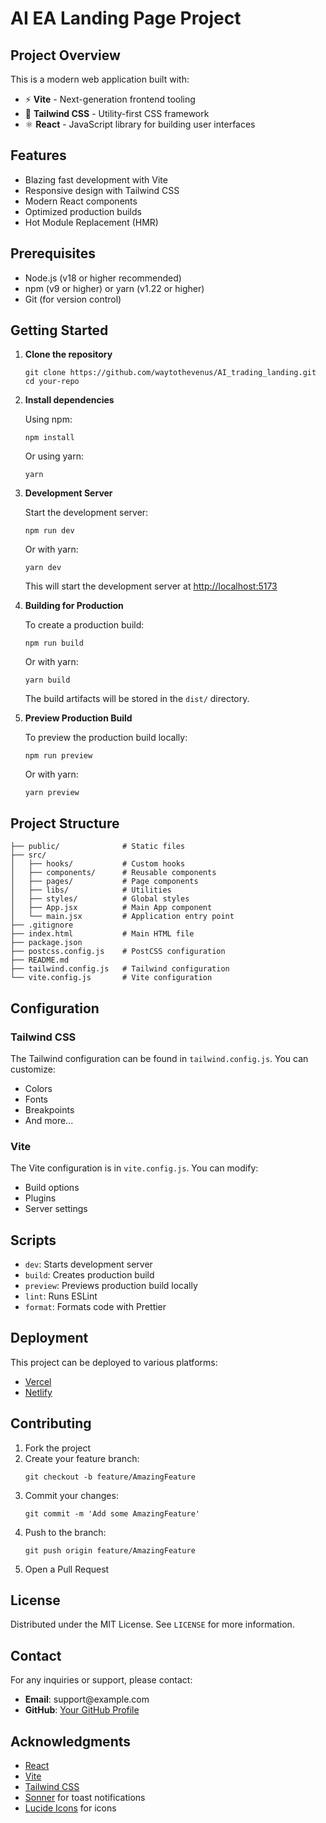 <h1>AI EA Landing Page Project</h1>

<h2>Project Overview</h2>
<p>This is a modern web application built with:</p>
<ul>
  <li>⚡️ <strong>Vite</strong> - Next-generation frontend tooling</li>
  <li>🎨 <strong>Tailwind CSS</strong> - Utility-first CSS framework</li>
  <li>⚛️ <strong>React</strong> - JavaScript library for building user interfaces</li>
</ul>
<h2>Features</h2>
<ul>
  <li>Blazing fast development with Vite</li>
  <li>Responsive design with Tailwind CSS</li>
  <li>Modern React components</li>
  <li>Optimized production builds</li>
  <li>Hot Module Replacement (HMR)</li>
</ul>

<h2>Prerequisites</h2>
<ul>
  <li>Node.js (v18 or higher recommended)</li>
  <li>npm (v9 or higher) or yarn (v1.22 or higher)</li>
  <li>Git (for version control)</li>
</ul>

<h2>Getting Started</h2>
<ol>
  <li>
    <strong>Clone the repository</strong>
    <pre><code>git clone https://github.com/waytothevenus/AI_trading_landing.git
cd your-repo</code></pre>
  </li>
  <li>
    <strong>Install dependencies</strong>
    <p>Using npm:</p>
    <pre><code>npm install</code></pre>
    <p>Or using yarn:</p>
    <pre><code>yarn</code></pre>
  </li>
  <li>
    <strong>Development Server</strong>
    <p>Start the development server:</p>
    <pre><code>npm run dev</code></pre>
    <p>Or with yarn:</p>
    <pre><code>yarn dev</code></pre>
    <p>This will start the development server at <a href="http://localhost:5173">http://localhost:5173</a></p>
  </li>
  <li>
    <strong>Building for Production</strong>
    <p>To create a production build:</p>
    <pre><code>npm run build</code></pre>
    <p>Or with yarn:</p>
    <pre><code>yarn build</code></pre>
    <p>The build artifacts will be stored in the <code>dist/</code> directory.</p>
  </li>
  <li>
    <strong>Preview Production Build</strong>
    <p>To preview the production build locally:</p>
    <pre><code>npm run preview</code></pre>
    <p>Or with yarn:</p>
    <pre><code>yarn preview</code></pre>
  </li>
</ol>

<h2>Project Structure</h2>
<pre><code>├── public/              # Static files
├── src/
│   ├── hooks/           # Custom hooks
│   ├── components/      # Reusable components
│   ├── pages/           # Page components
│   ├── libs/            # Utilities
│   ├── styles/          # Global styles
│   ├── App.jsx          # Main App component
│   └── main.jsx         # Application entry point
├── .gitignore
├── index.html           # Main HTML file
├── package.json
├── postcss.config.js    # PostCSS configuration
├── README.md
├── tailwind.config.js   # Tailwind configuration
└── vite.config.js       # Vite configuration</code></pre>

<h2>Configuration</h2>
<h3>Tailwind CSS</h3>
<p>The Tailwind configuration can be found in <code>tailwind.config.js</code>. You can customize:</p>
<ul>
  <li>Colors</li>
  <li>Fonts</li>
  <li>Breakpoints</li>
  <li>And more...</li>
</ul>

<h3>Vite</h3>
<p>The Vite configuration is in <code>vite.config.js</code>. You can modify:</p>
<ul>
  <li>Build options</li>
  <li>Plugins</li>
  <li>Server settings</li>
</ul>

<h2>Scripts</h2>
<ul>
  <li><code>dev</code>: Starts development server</li>
  <li><code>build</code>: Creates production build</li>
  <li><code>preview</code>: Previews production build locally</li>
  <li><code>lint</code>: Runs ESLint</li>
  <li><code>format</code>: Formats code with Prettier</li>
</ul>

<h2>Deployment</h2>
<p>This project can be deployed to various platforms:</p>
<ul>
  <li><a href="https://vercel.com/">Vercel</a></li>
  <li><a href="https://www.netlify.com/">Netlify</a></li>
</ul>

<h2>Contributing</h2>
<ol>
  <li>Fork the project</li>
  <li>Create your feature branch: <pre><code>git checkout -b feature/AmazingFeature</code></pre></li>
  <li>Commit your changes: <pre><code>git commit -m 'Add some AmazingFeature'</code></pre></li>
  <li>Push to the branch: <pre><code>git push origin feature/AmazingFeature</code></pre></li>
  <li>Open a Pull Request</li>
</ol>

<h2>License</h2>
<p>Distributed under the MIT License. See <code>LICENSE</code> for more information.</p>

<h2>Contact</h2>
<p>For any inquiries or support, please contact:</p>
<ul>
  <li><strong>Email</strong>: support@example.com</li>
  <li><strong>GitHub</strong>: <a href="https://github.com/your-profile">Your GitHub Profile</a></li>
</ul>

<h2>Acknowledgments</h2>
<ul>
  <li><a href="https://reactjs.org/">React</a></li>
  <li><a href="https://vitejs.dev/">Vite</a></li>
  <li><a href="https://tailwindcss.com/">Tailwind CSS</a></li>
  <li><a href="https://sonner.dev/">Sonner</a> for toast notifications</li>
  <li><a href="https://lucide.dev/">Lucide Icons</a> for icons</li>
</ul>